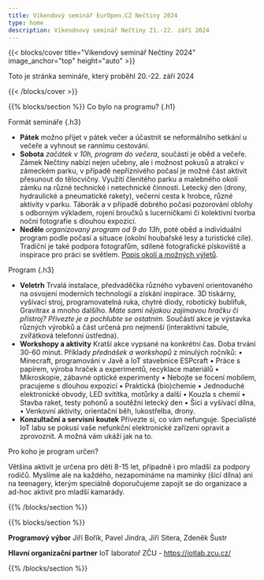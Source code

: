 ```yaml
---
title: Víkendový seminář EurOpen.CZ Nečtiny 2024
type: home
description: Víkendnový seminář Nečtiny 21.-22. září 2024
---
```


{{< blocks/cover title="Víkendový seminář Nečtiny 2024" image_anchor="top" height="auto" >}}
<p class="lead mt-3 mb-3 fw-bold">
Toto je stránka semináře, který proběhl 20.-22. září 2024
</p>
{{< /blocks/cover >}}


{{% blocks/section %}}
Co bylo na programu?
{.h1}

Formát semináře
{.h3}

- **Pátek** možno přijet v pátek večer a účastnit se neformálního setkání u večeře a vyhnout se rannímu cestování.
- **Sobota** *začátek v 10h, program do večera*, součástí je oběd a večeře. Zámek Nečtiny nabízí nejen učebny, ale i možnost pokusů a
atrakcí v zámeckém parku, v případě nepříznivého počasí je možné část aktivit přesunout do tělocvičny. Využití členitého parku a malebného okolí zámku na různé technické i netechnické činnosti. Letecký den (drony, hydraulické a pneumatické rakety), večerní cesta k hrobce, různé aktivity
v parku. Táborák a v případě dobrého počasí pozorování oblohy s odborným výkladem, rojení broučků s lucerničkami či kolektivní tvorba noční fotografie s dlouhou expozicí.
- **Neděle** *organizovaný program od 9 do 13h*, poté oběd a individuální program podle počasí a situace (okolní houbařské lesy a turistické cíle). Tradiční je také podpora fotografům, sdílené fotografické pískoviště a inspirace pro práci se světlem. [Popis okolí a možných výletů](https://www.zameknectiny.cz/vylety).

Program
{.h3}
- **Veletrh** Trvalá instalace, předváděčka různého vybavení orientovaného na osvojení moderních
technologií a získání inspirace. 3D tiskárny, vyšívací stroj, programovatelná ruka, chytré diody,
robotický bublifuk, Gravitrax a mnoho dalšího. *Máte sami nějakou zajímavou hračku či přístroj?
Přivezte je a pochlubte se ostatním.* Součástí akce je výstavka různých výrobků a část určená pro
nejmenší (interaktivní tabule, zvířátková telefonní ústředna).
- **Workshopy a aktivity** Kratší akce vypsané na konkrétní čas. Doba trvání 30-60 minut. Příklady *přednášek a workshopů* z minulých ročníků:
• Minecraft, programování v Javě a IoT stavebnice ESPcraft
• Práce s papírem, výroba hraček a experimentů, recyklace materiálů
• Mikroskopie, zábavné optické experimenty
• Nebojte se focení mobilem, pracujeme s dlouhou expozicí
• Praktická (bio)chemie
• Jednoduché elektronické obvody, LED svítítka, motůrky a další
• Kouzla s chemií
• Stavba raket, testy pohonů a soutěžní letecký den
• Šicí a vyšívací dílna,
• Venkovní aktivity, orientační běh, lukostřelba, drony.
- **Konzultační a servisní koutek** Přivezte si, co vám nefunguje. Specialisté IoT labu se pokusí vaše nefunkční elektronické zařízení
opravit a zprovoznit. A možná vám ukáží jak na to.

Pro koho je program určen?

Většina aktivit je určena pro děti 8-15 let, případně i pro mladší za podpory rodičů. Myslíme ale na každého, nezapomínáme na maminky (šicí dílna) ani na teenagery, kterým speciálně doporučujeme zapojit se do organizace a ad-hoc aktivit pro mladší kamarády.

{{% /blocks/section %}}

<!-- your comment text Nested shortcodes with % notation interpret indentation - pre/code block shows up here  -->
<!-- https://github.com/gohugoio/hugo/issues/11272  -->
{{% blocks/section %}}

**Programový výbor**
Jiří Bořík,
Pavel Jindra,
Jiří Sitera,
Zdeněk Šustr

**Hlavní organizační partner**
IoT laboratoř ZČU - https://iotlab.zcu.cz/

{{% /blocks/section %}}
